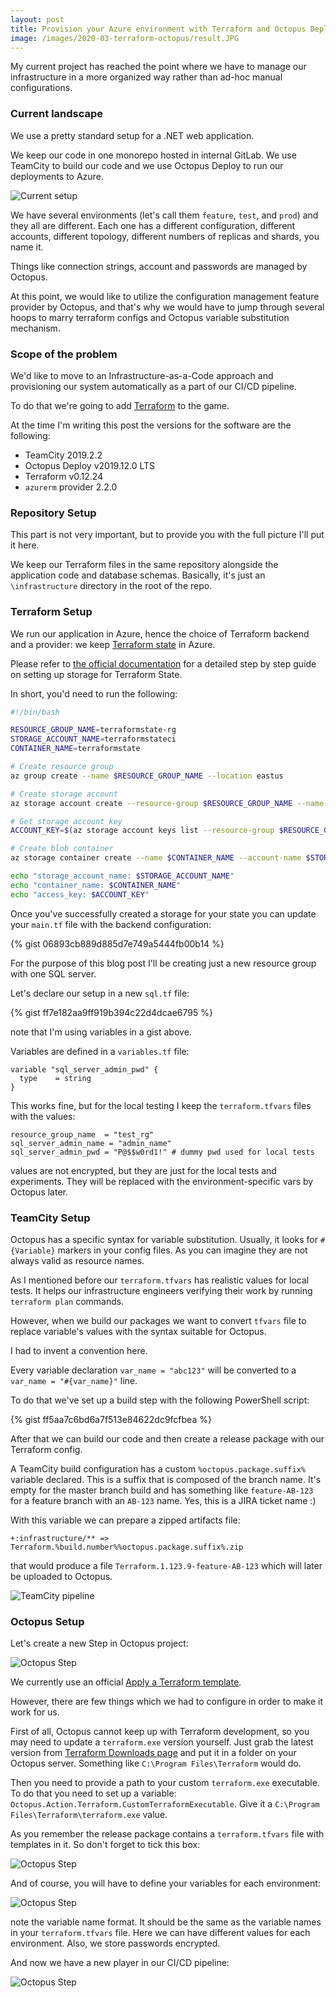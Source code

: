 ```yaml
---
layout: post
title: Provision your Azure environment with Terraform and Octopus Deploy
image: /images/2020-03-terraform-octopus/result.JPG
---
```


My current project has reached the point where we have to manage our infrastructure in a more organized way rather than ad-hoc manual configurations.

### Current landscape

We use a pretty standard setup for a .NET web application.

We keep our code in one monorepo hosted in internal GitLab. We use TeamCity to build our code and we use Octopus Deploy to run our deployments to Azure.

![Current setup](/images/2020-03-terraform-octopus/current-setup.JPG)

We have several environments (let's call them `feature`, `test`, and `prod`) and they all are different. Each one has a different configuration, different accounts, different topology, different numbers of replicas and shards, you name it.

Things like connection strings, account and passwords are managed by Octopus.

At this point, we would like to utilize the configuration management feature provider by Octopus, and that's why we would have to jump through several hoops to marry terraform configs and Octopus variable substitution mechanism.

### Scope of the problem

We'd like to move to an Infrastructure-as-a-Code approach and provisioning our system automatically as a part of our CI/CD pipeline.

To do that we're going to add [Terraform](https://www.terraform.io/) to the game.

At the time I'm writing this post the versions for the software are the following:

* TeamCity 2019.2.2
* Octopus Deploy v2019.12.0 LTS
* Terraform v0.12.24
* `azurerm` provider 2.2.0

### Repository Setup

This part is not very important, but to provide you with the full picture I'll put it here.

We keep our Terraform files in the same repository alongside the application code and database schemas. Basically, it's just an `\infrastructure` directory in the root of the repo.

### Terraform Setup

We run our application in Azure, hence the choice of Terraform backend and a provider: we keep [Terraform state](https://www.terraform.io/docs/state/index.html) in Azure. 

Please refer to [the official documentation](https://docs.microsoft.com/en-us/azure/terraform/terraform-backend) for a detailed step by step guide on setting up storage for Terraform State.

In short, you'd need to run the following:

```bash
#!/bin/bash

RESOURCE_GROUP_NAME=terraformstate-rg
STORAGE_ACCOUNT_NAME=terraformstateci
CONTAINER_NAME=terraformstate

# Create resource group
az group create --name $RESOURCE_GROUP_NAME --location eastus

# Create storage account
az storage account create --resource-group $RESOURCE_GROUP_NAME --name $STORAGE_ACCOUNT_NAME --sku Standard_LRS --encryption-services blob

# Get storage account key
ACCOUNT_KEY=$(az storage account keys list --resource-group $RESOURCE_GROUP_NAME --account-name $STORAGE_ACCOUNT_NAME --query [0].value -o tsv)

# Create blob container
az storage container create --name $CONTAINER_NAME --account-name $STORAGE_ACCOUNT_NAME --account-key $ACCOUNT_KEY

echo "storage_account_name: $STORAGE_ACCOUNT_NAME"
echo "container_name: $CONTAINER_NAME"
echo "access_key: $ACCOUNT_KEY"
```

Once you've successfully created a storage for your state you can update your `main.tf` file with the backend configuration:

{% gist 06893cb889d885d7e749a5444fb00b14 %}

For the purpose of this blog post I'll be creating just a new resource group with one SQL server.

Let's declare our setup in a new `sql.tf` file: 

{% gist ff7e182aa9ff919b394c22d4dcae6795 %}

note that I'm using variables in a gist above. 

Variables are defined in a `variables.tf` file: 

```HCL
variable "sql_server_admin_pwd" {
  type    = string
}
```

This works fine, but for the local testing I keep the `terraform.tfvars` files with the values:

```HCL
resource_group_name  = "test_rg"
sql_server_admin_name = "admin_name"
sql_server_admin_pwd = "P@$$w0rd1!" # dummy pwd used for local tests

```

values are not encrypted, but they are just for the local tests and experiments. They will be replaced with the environment-specific vars by Octopus later.

### TeamCity Setup

Octopus has a specific syntax for variable substitution. Usually, it looks for `#{Variable}` markers in your config files. As you can imagine they are not always valid as resource names.

As I mentioned before our `terraform.tfvars` has realistic values for local tests. It helps our infrastructure engineers verifying their work by running `terraform plan` commands.

However, when we build our packages we want to convert `tfvars` file to replace variable's values with the syntax suitable for Octopus.

I had to invent a convention here.

Every variable declaration `var_name = "abc123"` will be converted to a  `var_name = "#{var_name}"` line.

To do that we've set up a build step with the following PowerShell script:

{% gist ff5aa7c6bd6a7f513e84622dc9fcfbea %}

After that we can build our code and then create a release package with our Terraform config.

A TeamCity build configuration has a custom `%octopus.package.suffix%` variable declared. This is a suffix that is composed of the branch name. It's empty for the master branch build and has something like `feature-AB-123` for a feature branch with an `AB-123` name. Yes, this is a JIRA ticket name :) 

With this variable we can prepare a zipped artifacts file:

```
+:infrastructure/** => Terraform.%build.number%%octopus.package.suffix%.zip
```

that would produce a file `Terraform.1.123.9-feature-AB-123` which will later be uploaded to Octopus.

![TeamCity pipeline](/images/2020-03-terraform-octopus/team-city-pipeline.JPG)

### Octopus Setup

Let's create a new Step in Octopus project:

![Octopus Step](/images/2020-03-terraform-octopus/octopus-step.png)

We currently use an official [Apply a Terraform template](https://octopus.com/docs/deployment-examples/terraform-deployments/apply-terraform). 

However, there are few things which we had to configure in order to make it work for us.

First of all, Octopus cannot keep up with Terraform development, so you may need to update a `terraform.exe` version yourself. Just grab the latest version from [Terraform Downloads page](https://www.terraform.io/downloads.html) and put it in a folder on your Octopus server. Something like `C:\Program Files\Terraform` would do.

Then you need to provide a path to your custom `terraform.exe` executable. To do that you need to set up a variable: `Octopus.Action.Terraform.CustomTerraformExecutable`. Give it a `C:\Program Files\Terraform\terraform.exe` value.

As you remember the release package contains a `terraform.tfvars` file with templates in it. So don't forget to tick this box:

![Octopus Step](/images/2020-03-terraform-octopus/octopus-replace.png)

And of course, you will have to define your variables for each environment:

![Octopus Step](/images/2020-03-terraform-octopus/octopus-variables.png)

note the variable name format. It should be the same as the variable names in your `terraform.tfvars` file. Here we can have different values for each environment. Also, we store passwords encrypted.

And now we have a new player in our CI/CD pipeline: 

![Octopus Step](/images/2020-03-terraform-octopus/result.JPG)